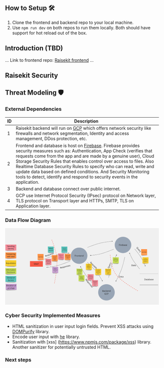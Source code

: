 ## How to Setup 🛠️
1. Clone the frontend and backend repo to your local machine.
2. Use `npm run dev` on both repos to run them locally. Both should have support for hot reload out of the box.

## Introduction (TBD)
...
Link to frontend repo: 	[Raisekit frontend](https://github.com/Raisekit/raisekit-frontend)
...


## Raisekit Security


## Threat Modeling 🛡️
### External Dependencies
| ID | Description | 
| ----------- | ----------- |
| 1 | Raisekit backend will run on [GCP](https://cloud.google.com/docs/security/infrastructure/design) which offers network security like firewalls and network segmentation, Identity and access management, DDos protection, etc. |
| 2 | Frontend and database is host on [Firebase](https://firebase.google.com/docs/rules). Firebase provides security measures such as: Authentication, App Check (verifies that requests come from the app and are made by a genuine user), Cloud Storage Security Rules that enables control over access to files. Also Realtime Database Security Rules to specify who can read, write and update data based on defined conditions. And Security Monitoring tools to detect, identify and respond to security events in the application. |
| 3 | Backend and database connect over public internet. |
| 4 | GCP use Internet Protocol Security (IPsec) protocol on Network layer, TLS protocol on Transport layer and HTTPs, SMTP, TLS on Application layer. |

### Data Flow Diagram
![dfd](./Threat_model_DFD.png)


### Cyber Security Implemented Measures
- HTML sanitization in user input login fields. Prevent XSS attacks using [DOMPurify](https://www.npmjs.com/package/dompurify) library.
- Encode user input with [he](https://www.npmjs.com/package/he) library.
- Sanitization with [xss] (https://www.npmjs.com/package/xss) library. Another sanitizer for potentially untrusted HTML.



### Next steps
